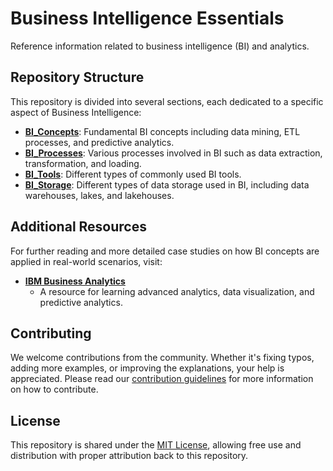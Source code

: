 # Business Intelligence Essentials

Reference information related to business intelligence (BI) and analytics.

## Repository Structure

This repository is divided into several sections, each dedicated to a specific aspect of Business Intelligence:

- [**BI_Concepts**](/BI_Concepts.md): Fundamental BI concepts including data mining, ETL processes, and predictive analytics.
- [**BI_Processes**](/BI_Processes.md): Various processes involved in BI such as data extraction, transformation, and loading.
- [**BI_Tools**](/BI_Tools.md): Different types of commonly used BI tools.
- [**BI_Storage**](/BI_Storage.md): Different types of data storage used in BI, including data warehouses, lakes, and lakehouses.

## Additional Resources

For further reading and more detailed case studies on how BI concepts are applied in real-world scenarios, visit:

- [**IBM Business Analytics**](https://www.ibm.com/analytics/business-analytics)
  - A resource for learning advanced analytics, data visualization, and predictive analytics.

## Contributing

We welcome contributions from the community.
Whether it's fixing typos, adding more examples, or improving the explanations, your help is appreciated.
Please read our [contribution guidelines](/CONTRIBUTING.md) for more information on how to contribute.

## License

This repository is shared under the [MIT License](/LICENSE.md), allowing free use and distribution with proper attribution back to this repository.

